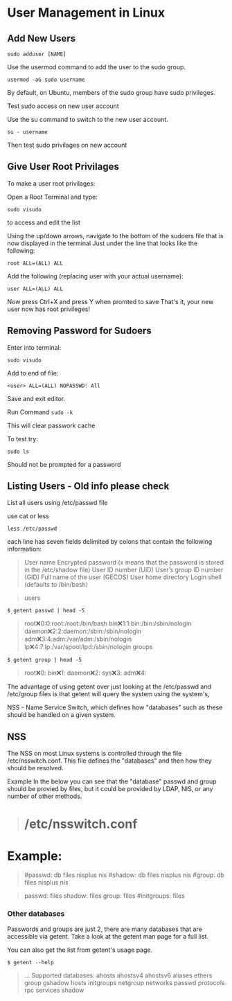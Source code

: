 # User Management in Linux

## Add New Users

`sudo adduser [NAME]`

Use the usermod command to add the user to the sudo group.

`usermod -aG sudo username`

By default, on Ubuntu, members of the sudo group have sudo privileges.

Test sudo access on new user account

Use the su command to switch to the new user account.

`su - username`

Then test sudo privilages on new account

## Give User Root Privilages

To make a user root privilages:

Open a Root Terminal and type:

`sudo visudo` 

to access and edit the list

Using the up/down arrows, navigate to the bottom of the sudoers file that is now displayed in the terminal
Just under the line that looks like the following:

`root ALL=(ALL) ALL`

Add the following (replacing user with your actual username):

`user ALL=(ALL) ALL`

Now press Ctrl+X and press Y when promted to save
That's it, your new user now has root privileges!



## Removing Password for Sudoers

Enter into terminal:

`sudo visudo`

Add to end of file:

`<user> ALL=(ALL) NOPASSWD: All`

Save and exit editor.

Run Command
`sudo -k`

This will clear passwork cache

To test try:

`sudo ls` 

Should not be prompted for a password



## Listing Users - Old info please check

List all users using /etc/passwd file

use cat or less

`less /etc/passwd`


each line has seven fields delimited by colons that contain the following information:

> User name
> Encrypted password (x means that the password is stored in the /etc/shadow file)
> User ID number (UID)
> User’s group ID number (GID)
> Full name of the user (GECOS)
> User home directory
> Login shell (defaults to /bin/bash)




> users

`$ getent passwd | head -5`
> root:x:0:0:root:/root:/bin/bash
> bin:x:1:1:bin:/bin:/sbin/nologin
> daemon:x:2:2:daemon:/sbin:/sbin/nologin
> adm:x:3:4:adm:/var/adm:/sbin/nologin
> lp:x:4:7:lp:/var/spool/lpd:/sbin/nologin
> groups

`$ getent group | head -5`
> root:x:0:
> bin:x:1:
> daemon:x:2:
> sys:x:3:
> adm:x:4:
> 
The advantage of using getent over just looking at the /etc/passwd and /etc/group files is that getent will
query the system using the system's, <br>

NSS - Name Service Switch, which defines how "databases" such as these should be handled on a given system.

## NSS
The NSS on most Linux systems is controlled through the file /etc/nsswitch.conf.
This file defines the "databases" and then how they should be resolved.

Example In the below you can see that the "database" passwd and group should be provied by files,
but it could be provided by LDAP, NIS, or any number of other methods.

> # /etc/nsswitch.conf

# Example:
> #passwd:    db files nisplus nis
> #shadow:    db files nisplus nis
> #group:     db files nisplus nis

> passwd:     files
> shadow:     files
> group:      files
> #initgroups: files


### Other databases

Passwords and groups are just 2, there are many databases that are accessible via getent. Take a look at the getent man page for a full list.

You can also get the list from getent's usage page.

`$ getent --help`
> ...
> Supported databases:
> ahosts ahostsv4 ahostsv6 aliases ethers group gshadow hosts initgroups
> netgroup networks passwd protocols rpc services shadow
